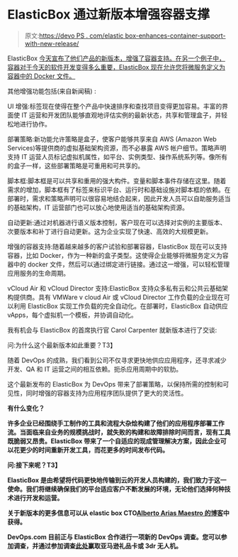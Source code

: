 # ElasticBox 通过新版本增强容器支撑

> 原文:[https://devo PS . com/elastic box-enhances-container-support-with-new-release/](https://devops.com/elasticbox-enhances-container-support-with-new-release/)

ElasticBox [今天宣布了他们产品的新版本，增强了容器支持。在另一个例子中，容器对于今天的软件开发变得多么重要，ElasticBox 现在允许您将微服务定义为容器中的 Docker 文件。](http://elasticbox.hs-sites.com/pressrelease-latestelasticbox)

其他增强功能包括(来自新闻稿) :

UI 增强:标签现在使得在整个产品中快速排序和查找项目变得更加容易。丰富的界面使 IT 运营和开发团队能够直观地评估实例的最新状态，共享和管理盒子，并轻松地进行协作。

部署策略:新功能允许策略是盒子，使客户能够共享来自 AWS (Amazon Web Services)等提供商的虚拟基础架构资源，而不必暴露 AWS 帐户细节。策略声明支持 IT 运营人员标记虚拟机属性，如平台、实例类型、操作系统系列等。像所有的盒子一样，这些部署策略是可重用和可共享的。

脚本框:脚本框是可以共享和重用的强大构件。变量和脚本事件存储在这里。随着需求的增加，脚本框有了标签来标识平台、运行时和基础设施对脚本框的依赖。在部署时，需求和策略声明可以很容易地结合起来，因此开发人员可以自助服务适当的基础架构，IT 运营部门也可以放心地使用适当的基础架构资源。

自动更新:通过对机器进行语义版本控制，客户现在可以选择对实例的主要版本、次要版本和补丁进行自动更新。这为企业实现了快速、高效的大规模更新。

增强的容器支持:随着越来越多的客户试验和部署容器，ElasticBox 现在可以支持容器，比如 Docker，作为一种新的盒子类型。这使得企业能够将微服务定义为容器中的 docker 文件，然后可以通过绑定进行链接。通过这一增强，可以轻松管理应用服务的生命周期。

vCloud Air 和 vCloud Director 支持:ElasticBox 支持众多私有云和公共云基础架构提供商。具有 VMWare v cloud Air 或 vCloud Director 工作负载的企业现在可以利用 ElasticBox 实现工作负载的完全自动化。在部署时，ElasticBox 自动供应 vApps，每个虚拟机一个模板，并协调自动化。

我有机会与 ElasticBox 的首席执行官 Carol Carpenter 就新版本进行了交谈:

问:为什么这个最新版本如此重要？T3】

随着 DevOps 的成熟，我们看到公司不仅寻求更快地供应应用程序，还寻求减少开发、QA 和 IT 运营之间的相互依赖。扼杀应用周期中的软肋。

这个最新发布的 ElasticBox 为 DevOps 带来了部署策略，以保持所需的控制和可见性，同时增强的容器支持为应用程序团队提供了更大的灵活性。

****有什么变化？****

**许多企业已经围绕手工制作的工具和流程大杂烩构建了他们的应用程序部署工作流。当面临来自业务的规模挑战时，就失败的构建和故障排除时间而言，现有工具既脆弱又昂贵。ElasticBox 带来了一个自适应的现成管理解决方案，因此企业可以花更少的时间重新开发工具，而花更多的时间发布代码。**

****问:接下来呢？T3】****

**ElasticBox 是由希望将代码更快地传输到云的开发人员构建的，我们致力于这一使命。我们将继续确保我们的平台适应客户不断发展的环境，无论他们选择何种技术进行开发和运营。**

**关于新版本的更多信息可以从 elastic box CTO[Alberto Arias Maestro 的博客](https://elasticbox.com/blog/elasticbox-delivers-devops-teams-broader-reuse-and-infrastructure-freedom/)中获得。**

**DevOps.com 目前正与 ElasticBox 合作进行一项新的 DevOps 调查。您可以参加调查，并通过参加调查[此处](https://www.surveymonkey.com/r/devopsdot)赢取亚马逊礼品卡或 3dr 无人机。**